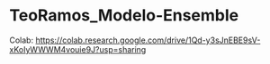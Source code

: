 # TeoRamos_Modelo-Ensemble

Colab: https://colab.research.google.com/drive/1Qd-y3sJnEBE9sV-xKoIyWWWM4vouie9J?usp=sharing
